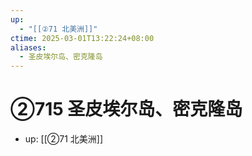 ```yaml
---
up:
  - "[[②71 北美洲]]"
ctime: 2025-03-01T13:22:24+08:00
aliases:
  - 圣皮埃尔岛、密克隆岛
---
```


# ②715 圣皮埃尔岛、密克隆岛

- up: [[②71 北美洲]]
